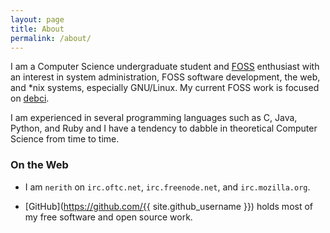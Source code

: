 ```yaml
---
layout: page
title: About
permalink: /about/
---
```


I am a Computer Science undergraduate student and
[FOSS](https://en.wikipedia.org/wiki/Free_and_open-source_software)
enthusiast with an interest in system administration, FOSS software development,
the web, and *nix systems, especially GNU/Linux. My current FOSS work is focused
on [debci](https://ci.debian.net).

I am experienced in several programming languages such as C, Java, Python, and
Ruby and I have a tendency to dabble in theoretical Computer Science from time
to time.

### On the Web

  * I am `nerith` on `irc.oftc.net`, `irc.freenode.net`, and `irc.mozilla.org`.

  * [GitHub](https://github.com/{{ site.github_username }}) holds most of my
    free software and open source work.

